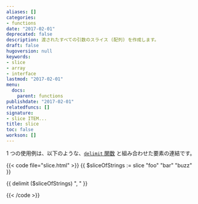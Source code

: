 ```yaml
---
aliases: []
categories:
- functions
date: "2017-02-01"
deprecated: false
description: 渡されたすべての引数のスライス (配列) を作成します。
draft: false
hugoversion: null
keywords:
- slice
- array
- interface
lastmod: "2017-02-01"
menu:
  docs:
    parent: functions
publishdate: "2017-02-01"
relatedfuncs: []
signature:
- slice ITEM...
title: slice
toc: false
workson: []
---
```


1 つの使用例は、以下のような、[`delimit` 関数][`delimit` function] と組み合わせた要素の連結です。

{{< code file="slice.html" >}}
{{ $sliceOfStrings := slice "foo" "bar" "buzz" }}
<!-- スライス [ "foo", "bar", "buzz"] を返します -->
{{ delimit ($sliceOfStrings) ", " }}
<!-- 文字列 "foo, bar, buzz" を返します -->
{{< /code >}}


[`delimit` function]: /functions/delimit/

